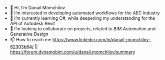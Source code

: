 - 👋 Hi, I’m Danail Momchilov
- 👀 I’m interested in developing automated workflows for the AEC industry
- 🌱 I’m currently learning C#, while deepening my understanding for the API of Autodesk Revit
- 💞️ I’m looking to collaborate on projects, related to BIM Automation and Generative Design
- 📫 How to reach me https://www.linkedin.com/in/danail-momchilov-62303b64/ || https://forum.dynamobim.com/u/danail.momchilov/summary

<!---
DanailMomchilov/DanailMomchilov is a ✨ special ✨ repository because its `README.md` (this file) appears on your GitHub profile.
You can click the Preview link to take a look at your changes.
--->
